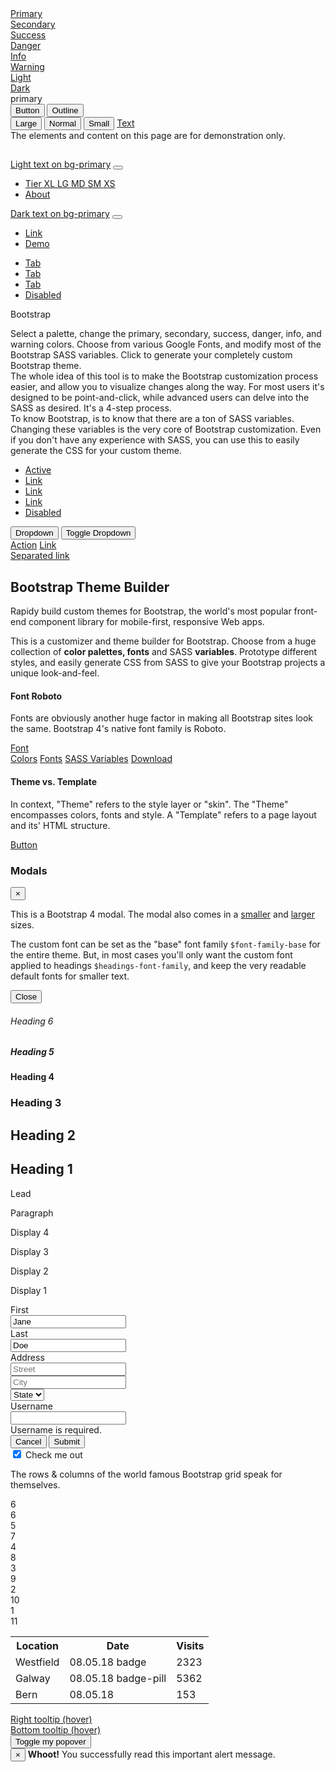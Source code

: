 <div class="row">
<div class="col-md-8 mt-2" id="themeColors">
<div class="row no-gutter text-center">
<!-- ngRepeat: c in colors -->
<div class="col-6 col-sm-3 py-2 ng-scope" title="This is 'primary'. Click to apply it to the page elements.">
<a href="javascript:void(0)" class="btn-primary btn btn-block btn-change focus">Primary</a>
</div><!-- end ngRepeat: c in colors -->
<div class="col-6 col-sm-3 py-2 ng-scope" title="This is 'secondary'. Click to apply it to the page elements.">
<a href="javascript:void(0)" class="btn-secondary btn btn-block btn-change shadow">Secondary</a>
</div><!-- end ngRepeat: c in colors -->
<div class="col-6 col-sm-3 py-2 ng-scope" title="This is 'success'. Click to apply it to the page elements.">
<a href="javascript:void(0)" class="btn-success btn btn-block btn-change shadow">Success</a>
</div><!-- end ngRepeat: c in colors -->
<div class="col-6 col-sm-3 py-2 ng-scope" title="This is 'danger'. Click to apply it to the page elements.">
<a href="javascript:void(0)" class="btn-danger btn btn-block btn-change shadow">Danger</a>
</div><!-- end ngRepeat: c in colors -->
<div class="col-6 col-sm-3 py-2 ng-scope" title="This is 'info'. Click to apply it to the page elements.">
<a href="javascript:void(0)" class="btn-info btn btn-block btn-change shadow">Info</a>
</div><!-- end ngRepeat: c in colors -->
<div class="col-6 col-sm-3 py-2 ng-scope" title="This is 'warning'. Click to apply it to the page elements.">
<a href="javascript:void(0)" class="btn-warning btn btn-block btn-change shadow">Warning</a>
</div><!-- end ngRepeat: c in colors -->
<div class="col-6 col-sm-3 py-2 ng-scope" title="This is 'light'. Click to apply it to the page elements.">
<a href="javascript:void(0)" class="btn-light btn btn-block btn-change shadow">Light</a>
</div><!-- end ngRepeat: c in colors -->
<div class="col-6 col-sm-3 py-2 ng-scope" title="This is 'dark'. Click to apply it to the page elements.">
<a href="javascript:void(0)" class="btn-dark btn btn-block btn-change shadow">Dark</a>
</div><!-- end ngRepeat: c in colors -->
</div>
</div>
<div class="col-md">
<a href="" class="nav-link float-right text-light font-weight-light px-0" data-ng-click="toggleTools()">
<span ng-show="!showTools" class="fa fa-cog fa-2x ng-hide" title="" data-toggle="tooltip" data-trigger="hover" data-placement="left" data-original-title="Open theme tools"></span>
<span ng-show="showTools" class="fa fa-chevron-right fa-2x" title="" data-toggle="tooltip" data-trigger="hover" data-placement="left" data-original-title="Hide theme tools"></span>
</a>
</div>
</div>
<div class="toggles">
<section id="buttons" class="pb-2">
<div class="row">
<div class="col-12 text-primary">
<span class="d-inline-block text-capitalize h2 ng-binding">primary</span>
</div>
<div class="col-md-8">
<div class="pb-3">
    <button type="button" class="btn btn-primary mr-1">Button</button>
    <button type="button" class="btn btn-outline-primary">Outline</button>
</div>
<div class="pb-3">
    <button type="button" class="btn btn-primary align-bottom btn-lg mr-1">Large</button>
    <button type="button" class="btn btn-primary align-bottom mr-1">Normal</button>
    <button type="button" class="btn btn-primary align-bottom btn-sm mr-1">Small</button>
    <a href="#" class="text-primary">Text</a>
</div>
</div>
<div class="col-12">
<div class="d-none d-sm-block font-weight-light">The elements and content on this page are for demonstration only.</div>
</div>
</div>
</section>
<section>
<div class="row justify-content-between mx-4" title="Example  icons">
<div class="col-auto ">
<h2><i class="far fa-heart icon-heart lnr lnr-heart ion-ios-heart-outline"></i></h2>
</div>
<div class="col-auto">
<h2><i class="far fa-star icon-star lnr lnr-star ion-ios-star-outline"></i></h2>
</div>
<div class="col-auto">
<h2><i class="fa fa-home icon-home lnr lnr-home ion-ios-home-outline"></i></h2>
</div>
<div class="col-auto">
<h2><i class="fa fa-cog icon-settings lnr lnr-cog ion-ios-settings-outline"></i></h2>
</div>
<div class="col-auto">
<h2><i class="fa fa-user icon-user lnr lnr-user ion-ios-contact-outline"></i></h2>
</div>
<div class="col-auto">
<h2><i class="fa fa-calendar-alt icon-calendar lnr lnr-calendar-full ion-ios-calendar-outline"></i></h2>
</div>
<div class="col-auto">
<h2><i class="fa fa-chevron-right icon-arrow-right lnr lnr-chevron-right ion-ios-arrow-forward"></i></h2>
</div>
<div class="col-auto">
<h2><i class="far fa-compass icon-compass lnr lnr-cross ion-ios-compass-outline"></i></h2>
</div>
<div class="col-auto">
<h2><i class="fa fa-map-marker-alt icon-location-pin lnr lnr-map-marker ion-ios-pin-outline"></i></h2>
</div>
<div class="col-auto">
<h2><i class="far fa-bookmark icon-badge lnr lnr-bookmark ion-ios-bookmark-outline"></i></h2>
</div>
</div>
</section>
<section id="navs" class="py-3">
<div class="row">
<div class="col-xl-9 pb-4">
<nav class="navbar navbar-expand-md navbar-dark bg-primary mb-2">
    <a class="navbar-brand ng-binding" href="#">Light text on bg-primary</a>
    <button class="navbar-toggler" type="button" data-toggle="collapse" data-target="#navbarColor02" aria-expanded="false" aria-label="Toggle navigation">
        <span class="navbar-toggler-icon"></span>
    </button>
    <div class="collapse navbar-collapse" id="navbarColor02">
        <ul class="navbar-nav ml-auto">
            <li class="nav-item">
                <a class="nav-link" href="#" title="Current breakpoint tier">
                    Tier
                    <span class="d-xl-inline d-none">XL</span>
                    <span class="d-lg-inline d-xl-none d-none">LG</span>
                    <span class="d-md-inline d-lg-none d-none">MD</span>
                    <span class="d-sm-inline d-md-none d-none">SM</span>
                    <span class="d-inline d-sm-none">XS</span>
                </a>
            </li>
            <li class="nav-item">
                <a class="nav-link" href="#">About</a>
            </li>
        </ul>
    </div>
</nav>
<nav class="navbar navbar-expand-md navbar-light bg-primary mb-3">
    <a class="navbar-brand ng-binding" href="#">Dark text on bg-primary</a>
    <button class="navbar-toggler" type="button" data-toggle="collapse" data-target="#navbarColor03" aria-expanded="false" aria-label="Toggle navigation">
        <span class="navbar-toggler-icon"></span>
    </button>
    <div class="collapse navbar-collapse" id="navbarColor03">
        <ul class="navbar-nav ml-auto">
            <li class="nav-item">
                <a class="nav-link" href="#">Link</a>
            </li>
            <li class="nav-item">
                <a class="nav-link" href="#">Demo</a>
            </li>
        </ul>
    </div>
</nav>

<ul class="nav nav-tabs">
    <li class="nav-item">
        <a class="nav-link active" href="#tab1" data-toggle="tab">Tab</a>
    </li>
    <li class="nav-item">
        <a class="nav-link" href="#tab2" data-toggle="tab">Tab</a>
    </li>
    <li class="nav-item">
        <a class="nav-link" href="#tab3" data-toggle="tab">Tab</a>
    </li>
    <li class="nav-item">
        <a class="nav-link disabled" href="#tab4" data-toggle="tab">Disabled</a>
    </li>
</ul>
<div class="tab-content px-1 pt-3">
    <div class="tab-pane active" id="tab1">
        <p class="lead">Bootstrap</p>
        Select a palette, change the <span class="text-primary toggles-ignore">primary</span>, <span class="text-secondary toggles-ignore">secondary</span>,
        <span class="text-success toggles-ignore">success</span>, <span class="text-danger toggles-ignore">danger</span>,
        <span class="text-info toggles-ignore">info</span>, and <span class="text-warning toggles-ignore">warning</span> colors.
        Choose from various Google Fonts, and modify most of the Bootstrap SASS variables. Click to generate your completely custom
        Bootstrap theme.
    </div>
    <div class="tab-pane" id="tab2">
        The whole idea of this tool is to make the Bootstrap customization process easier, and allow you to visualize changes along the way.
        For most users it's designed to be point-and-click, while advanced users can delve into the SASS as desired. It's a 4-step process.
    </div>
    <div class="tab-pane" id="tab3">
        To know Bootstrap, is to know that there are a ton of SASS variables. Changing these variables is the very core of Bootstrap customization.
        Even if you don't have any experience with SASS, you can use this to easily generate the CSS for your custom theme.
    </div>
</div>
</div>
<div class="col-xl-3 pb-4">
<ul class="nav nav-pills flex-column mb-3">
    <li class="nav-item">
        <a class="nav-link active" href="#" data-toggle="popover" data-trigger="hover" data-placement="top" data-title="Primary color" data-content="Links and 'active' elements always use the primary color." data-original-title=""
          title="">Active</a>
    </li>
    <li class="nav-item">
        <a class="nav-link" href="#">Link</a>
    </li>
    <li class="nav-item">
        <a class="nav-link" href="#">Link</a>
    </li>
    <li class="nav-item">
        <a class="nav-link" href="#">Link</a>
    </li>
    <li class="nav-item">
        <a class="nav-link disabled" href="#">Disabled</a>
    </li>
</ul>

<div class="btn-group mb-3 w-100">
    <button type="button" class="btn btn-primary btn-block">Dropdown</button>
    <button type="button" class="btn btn-primary dropdown-toggle dropdown-toggle-split" data-toggle="dropdown" aria-haspopup="true" aria-expanded="false">
        <span class="sr-only">Toggle Dropdown</span>
    </button>
    <div class="dropdown-menu dropdown-menu-right">
        <a class="dropdown-item" href="#">Action</a>
        <a class="dropdown-item" href="#">Link</a>
        <div class="dropdown-divider"></div>
        <a class="dropdown-item" href="#">Separated link</a>
    </div>
</div>
</div>
</div>
</section>

<section id="cards" class="py-2">
<div class="d-flex my-3">
<div class="jumbotron w-100 py-5 mx-auto">
<h1>Bootstrap Theme Builder</h1>
<p class="lead">
    Rapidy build custom themes for Bootstrap, the world's most
    popular front-end component library for mobile-first,
    responsive Web apps.
</p>
<p class="lead">
    This is a customizer and theme builder for Bootstrap. Choose from
    a huge collection of <strong>color palettes, fonts</strong> and SASS
    <strong>variables</strong>. Prototype different styles, and easily generate CSS from SASS to give
    your Bootstrap projects a unique look-and-feel.
</p>
</div>
</div>
<div class="row">
<div class="col-xl-6 col-lg-4 mb-4">
<div class="card border-primary h-100">
    <div class="card-body d-flex flex-column align-items-start">
        <h4 class="card-title text-primary ng-binding" ng-bind="'Font ' + selected.palette.fonts.headings">Font Roboto</h4>
        <p class="card-text">Fonts are obviously another huge factor in making all Bootstrap sites look the same. Bootstrap 4's native font family is Roboto.</p>
        <a href="#" class="btn btn-primary mt-auto">Font</a>
    </div>
</div>
</div>
<div class="col-xl-6 col-lg-4 mb-4">
<div class="card border-primary h-100">
    <div class="card-body">
        <div class="list-group">
            <a href="#" class="list-group-item list-group-item-action active">Colors</a>
            <a href="#" class="list-group-item list-group-item-action">Fonts</a>
            <a href="#" class="list-group-item list-group-item-action">SASS Variables</a>
            <a href="#" class="list-group-item list-group-item-action disabled">Download</a>
        </div>
    </div>
</div>
</div>
<div class="col-xl-12 col-lg-4 mb-4">
<div class="card bg-primary text-white h-100">
    <div class="card-body d-flex flex-column align-items-start">
        <h4 class="card-title">Theme vs. Template</h4>
        <p class="card-text">In context, "Theme" refers to the style layer or "skin". The "Theme" encompasses colors, fonts and style. A "Template" refers to a page layout and its' HTML structure.</p>
        <a href="#" class="btn btn-primary border-white mt-auto">Button</a>
    </div>
</div>
</div>
</div>
</section>

<section id="modals" class="py-2">
<div class="row">
<div class="col-md-12">
<div class="container-fluid">
    <div id="myModal" class="modal d-block alert alert-dismissable" tabindex="-1" role="dialog" aria-hidden="true" style="position: relative; z-index: 1000">
        <!-- this modal uses an alert dismiss hack for demo only - normally data-dismiss="modal" is used -->
        <div class="modal-dialog">
            <div class="modal-content">
                <div class="modal-header">
                    <h3>Modals</h3>
                    <button type="button" class="close" data-dismiss="alert" aria-hidden="true">×</button>
                </div>
                <div class="modal-body">
                    <p>This is a Bootstrap 4 modal. The modal also comes in a <a href="#modal-sm" data-toggle="modal">smaller</a> and <a href="#modal-lg" data-toggle="modal">larger</a> sizes.</p>
                    <p>
                        The custom font can be set as the "base" font family <code>$font-family-base</code> for the entire theme.
                        But, in most cases you'll only want the custom font applied to headings <code>$headings-font-family</code>,
                        and keep the very readable default fonts for smaller text.
                    </p>
                </div>
                <div class="modal-footer">
                    <button class="btn" data-dismiss="alert" aria-hidden="true">Close</button>
                </div>
            </div>
        </div>
    </div>
</div>

</div>
<div class="col-md-9"></div>
</div>
</section>

<section id="typography" class="py-3">
<div class="row">
<div class="col-xl-4">
<h6>Heading 6</h6>
<h5>Heading 5</h5>
<h4>Heading 4</h4>
<h3 class="text-truncate">Heading 3</h3>
<h2 class="text-truncate">Heading 2</h2>
<h1 class="text-truncate">Heading 1</h1>
<p class="lead">Lead</p>
<p>Paragraph</p>
</div>
<div class="col-xl-8 text-right">
<p class="display-4 text-truncate">Display 4</p>
<p class="display-3 text-truncate">Display 3</p>
<p class="display-2 text-truncate">Display 2</p>
<p class="display-1 text-truncate">Display 1</p>
</div>
</div>
</section>

<section id="forms" class="py-3">
<div class="row">
<div class="col-md-12">
<form role="form" class="ng-pristine ng-valid">
    <div class="form-group row">
        <label class="col-md-2 col-form-label form-control-label">First</label>
        <div class="col-md-4">
            <input class="form-control" type="text" value="Jane">
        </div>
        <label class="col-md-1 col-form-label form-control-label">Last</label>
        <div class="col-md-5">
            <input class="form-control" type="text" value="Doe">
        </div>
    </div>
    <div class="form-group row">
        <label class="col-lg-2 col-form-label form-control-label">Address</label>
        <div class="col-lg-10">
            <input class="form-control" type="text" placeholder="Street">
        </div>
    </div>
    <div class="form-group row">
        <label class="col-lg-2 col-form-label form-control-label"></label>
        <div class="col-lg-6">
            <input class="form-control" type="text" placeholder="City">
        </div>
        <div class="col-lg-4">
            <select class="form-control">
                <option value="State">State</option>
                <option value="AK">AK</option>
                <option value="AZ">AZ</option>
                <option value="CA">CA</option>
                <option value="CO">CO</option>
            </select>
        </div>
    </div>
    <div class="form-group row was-validated">
        <label class="col-lg-2 col-form-label form-control-label">Username</label>
        <div class="col-lg-10">
            <input class="form-control" type="text" required="" id="un" name="un">
            <div class="invalid-feedback">
                Username is required.
            </div>
        </div>
    </div>
    <div class="form-group row">
        <label class="col-lg-2 col-form-label form-control-label"></label>
        <div class="col-lg-10">
            <input type="reset" class="btn btn-outline-secondary mr-2" value="Cancel">
            <input type="button" class="btn btn-primary mr-2" value="Submit">
            <div class="custom-control custom-checkbox d-inline">
                <input type="checkbox" class="custom-control-input" id="customCheck" checked="">
                <label class="custom-control-label" for="customCheck">Check me out</label>
            </div>
        </div>
    </div>
</form>
</div>
</div>
</section>

<section id="grid" class="py-3">
<p class="lead">The rows &amp; columns of the world famous Bootstrap grid speak for themselves.</p>
<div class="row">
<div class="col-sm-6">
6
</div>
<div class="col-6">
<div class="card my-1 bg-light">6</div>
</div>
<div class="col-sm-5">
5
</div>
<div class="col-7">
<div class="card my-1">7</div>
</div>
<div class="col-sm-4">
4
</div>
<div class="col-8">
<div class="card my-1">8</div>
</div>
<div class="col-sm-3">
3
</div>
<div class="col-9">
<div class="card my-1">9</div>
</div>
<div class="col-sm-2">
2
</div>
<div class="col-10">
<div class="card my-1">10</div>
</div>
<div class="col-sm-1">
1
</div>
<div class="col-11">
<div class="card my-1">11</div>
</div>
</div>
</section>
<section id="more" class="py-2">
<div class="row">
<div class="col-md-12">
<div class="table-responsive">
    <table class="table table-hover table-sm">
        <tbody>
            <tr>
                <th class="w-25">Location</th>
                <th class="w-50">Date</th>
                <th class="w-25">Visits</th>
            </tr>
            <tr>
                <td>Westfield</td>
                <td>08.05.18 <span class="badge badge-primary">badge</span></td>
                <td>2323</td>
            </tr>
            <tr>
                <td>Galway</td>
                <td>08.05.18 <span class="badge badge-pill badge-primary">badge-pill</span></td>
                <td>5362</td>
            </tr>
            <tr class="table-primary">
                <td>Bern</td>
                <td>08.05.18</td>
                <td>153</td>
            </tr>
        </tbody>
    </table>
</div>
</div>
<div class="w-100 my-4"></div>
<div class="col-md-6">
<a href="#" class="text-primary" data-toggle="tooltip" data-placement="right" title="" data-original-title="This tooltip is on the right.">Right tooltip (hover)</a>
<br>
<a href="#" class="text-primary" data-toggle="tooltip" data-placement="bottom" title="" data-original-title="This tooltip is on the bottom.">Bottom tooltip (hover)</a>
<br>
</div>
<div class="col-md-6 text-right">
<button type="button" class="btn btn-lg btn-primary" data-toggle="popover" title="" data-placement="left" data-content="And here's some amazing content. It's very engaging. Right?" data-original-title="Popover title">Toggle my popover</button>
</div>
<div class="w-100 my-4"></div>
<div class="col-md-12">
<div class="progress mb-2">
    <div class="progress-bar bg-primary w-25" role="progressbar" aria-valuenow="25" aria-valuemin="0" aria-valuemax="100"> </div>
</div>
</div>
<div class="col-md-12">
<div class="alert alert-primary alert-dismissable show fade" role="alert">
    <button type="button" class="close" data-dismiss="alert" aria-label="Close">
        <span aria-hidden="true">×</span>
    </button>
    <strong>Whoot!</strong> You successfully read this important alert message.
</div>
</div>
<div class="w-100 my-4"></div>
</div>
</section>
</div>
